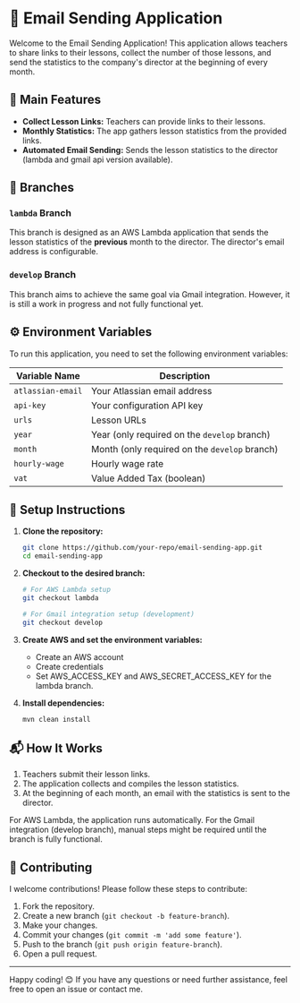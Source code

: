 # 📧 Email Sending Application

Welcome to the Email Sending Application! This application allows teachers to share links to their lessons, collect the number of those lessons, and send the statistics to the company's director at the beginning of every month.

## 🚀 Main Features

- **Collect Lesson Links:** Teachers can provide links to their lessons.
- **Monthly Statistics:** The app gathers lesson statistics from the provided links.
- **Automated Email Sending:** Sends the lesson statistics to the director (lambda and gmail api version available).

## 🌲 Branches

### `lambda` Branch
This branch is designed as an AWS Lambda application that sends the lesson statistics of the **previous** month to the director. The director's email address is configurable.

### `develop` Branch
This branch aims to achieve the same goal via Gmail integration. However, it is still a work in progress and not fully functional yet.

## ⚙️ Environment Variables

To run this application, you need to set the following environment variables:

| Variable Name       | Description                                       |
|---------------------|---------------------------------------------------|
| `atlassian-email`   | Your Atlassian email address                      |
| `api-key`           | Your configuration API key                        |
| `urls`              | Lesson URLs                                       |
| `year`              | Year (only required on the `develop` branch)      |
| `month`             | Month (only required on the `develop` branch)     |
| `hourly-wage`       | Hourly wage rate                                  |
| `vat`               | Value Added Tax (boolean)                         |

## 📝 Setup Instructions

1. **Clone the repository:**
   ```bash
   git clone https://github.com/your-repo/email-sending-app.git
   cd email-sending-app
   ```

2. **Checkout to the desired branch:**
   ```bash
   # For AWS Lambda setup
   git checkout lambda

   # For Gmail integration setup (development)
   git checkout develop
   ```

3. **Create AWS and set the environment variables:**
    - Create an AWS account
    - Create credentials
    - Set AWS_ACCESS_KEY and AWS_SECRET_ACCESS_KEY for the lambda branch.
4. **Install dependencies:**
   ```bash
   mvn clean install
   ```

## 📬 How It Works

1. Teachers submit their lesson links.
2. The application collects and compiles the lesson statistics.
3. At the beginning of each month, an email with the statistics is sent to the director.

For AWS Lambda, the application runs automatically. For the Gmail integration (develop branch), manual steps might be required until the branch is fully functional.

## 👥 Contributing

I welcome contributions! Please follow these steps to contribute:

1. Fork the repository.
2. Create a new branch (`git checkout -b feature-branch`).
3. Make your changes.
4. Commit your changes (`git commit -m 'add some feature'`).
5. Push to the branch (`git push origin feature-branch`).
6. Open a pull request.

---

Happy coding! 😊 If you have any questions or need further assistance, feel free to open an issue or contact me.

